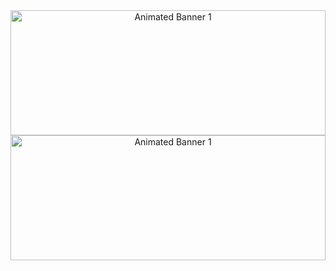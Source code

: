 <div style="text-align: center;">

  <!-- First GIF (Full width) -->
  <img src="https://i.imgur.com/QTPq2GC.gif" alt="Animated Banner 1" style="width: 100%; height: 200px; display: block; margin: 0 auto;">

  <!-- First GIF (Full width) -->
  <img src="https://i.imgur.com/QTPq2GC.gif" alt="Animated Banner 1" style="width: 100%; height: 200px; display: block; margin: 0 auto;">


</div>
